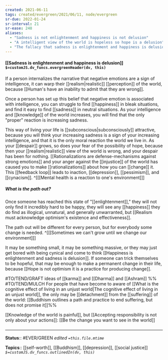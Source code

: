 ```yaml
---
created: 2021-06-11
tags: created/evergreen/2021/06/11, node/evergreen
sr-due: 2022-01-24
sr-interval: 21
sr-ease: 248
aliases:
  - "Sadness is not enlightenment and happiness is not delusion"
  - "A intelligent view of the world is hopeless so hope is a delusion"
  - "The fallacy that sadness is enlightenment and happiness is delusion"
---
```


#### [[Sadness is enlightenment and happiness is delusion]] `$=customJS.dv_funcs.evergreenHeader(dv, this)`

If a person internalizes the narrative that negative emotions are a sign of intelligence, it can warp their [[realism|realistic]] [[perception]] of the world, because [[Human's have an inability to admit that they are wrong]].

Once a person has set up this belief that negative emotion is associated with intelligence, you can struggle to find [[happiness]] in bleak situations, and find it easy to find [[sadness]] in neutral situations. As your intelligence and [[knowledge]] of the world increases, you will find that the only "proper" reaction is increasing sadness. 

This way of living your life is [[subconscious|subconsciously]] attractive,
because you will think your increasing sadness is a sign of your increasing intelligence, and that it is the only moral reaction the world we live in.
As your [[despair]] grows, so does your fear of the possibility of hope,
because then your [[realism|realistic]] view of the world is wrong,
and your despair has been for nothing. 
[[Rationalizations are defense-mechanisms against strong emotions]] and your anger against the [[injustice]] of the world has caused you to make [[rationalizations]] about how you can [[change]] it.
This [[feedback loop]] leads to inaction, [[depression]], [[pessimism]], and [[cynacism]].
^[[[Mental health is a reaction to one's environment]]]

##### What is the path out?

Once someone has reached this state of "[[enlightenment]]," they will not only find it incredibly hard to be happy, they will see any [[happiness]] they do find as illogical, unnatural, and generally unwarranted, but [[Realism must acknowledge optimism's existence and effectiveness]].

The path out will be different for every person, but for everybody some change is needed.
^[[[Sometimes we can't grow until we change our environment]]]

It may be something small, it may be something massive, or they may just get bored with being cynical and come to think [[Happiness is enlightenment and sadness is delusion]]. If someone can trick themselves to be hopeful, that may be enough to make a permanent change in their life, because [[Hope is not optimism it is a practice for producing change]].

#TO/TEND/GRAFT ideas of [[karma]] and [[Dharma]] and [[Ashram]]
%% #TO/TEND/MULCH 
For people that have become to aware of [[What is the cognitive effect of living in an unjust world|The cognitive effect of living in an unjust world]], the only may be [[detachment]] from the [[suffering]] of the world: [[Buddhism outlines a path and practice to end suffering, but does not promise it]]%%

[[Knowledge of the world is painful]], but [[Accepting responsibility is not only about your actions]]: [[Be the change you want to see in the world]]



### <hr class="footnote"/>

**Status**:: #EVER/GREEN 
*edited `=this.file.mtime`*

**Topics**:: [[self-worth]], [[Buddhism]], [[depression]], [[social justice]]
*`$=customJS.dv_funcs.outlinedIn(dv, this)`*
